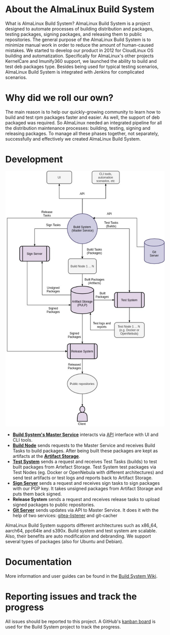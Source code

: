 # About the AlmaLinux Build System

What is AlmaLinux Build System? AlmaLinux Build System is a project designed to automate processes of building distribution and packages, testing packages, signing packages, and releasing them to public repositories.
The general purpose of the AlmaLinux Build System is to minimize manual work in order to reduce the amount of human-caused mistakes.
We started to develop our product in 2012 for CloudLinux OS building and automatization. Specifically for AlmaLinux's other projects KernelCare and Imunify360 support, we launched the ability to build and test deb packages type.
Besides being used for typical testing scenarios, AlmaLinux Build System is integrated with Jenkins for complicated scenarios. 

# Why did we roll our own?

The main reason is to help our quickly-growing community to learn how to build and test rpm packages faster and easier. 
As well, the support of deb packaged was required. So AlmaLinux needed an integrated pipeline for all the distribution maintenance processes: building, testing, signing and releasing packages. To manage all these phases together, not separately, successfully and effectively we created AlmaLinux Build System.

# Development 

![image](images/Build-System-Diagram.jpg)

* [**Build System's Master Service**](https://github.com/AlmaLinux/build-system) interacts via [API](https://github.com/AlmaLinux/albs-web-server) interface with UI and CLI tools. 
* [**Build Node**](https://github.com/AlmaLinux/albs-node) sends requests to the Master Service and receives Build Tasks to build packages. After being built these packages are kept as artifacts at the [**Artifact Storage**]((https://build.almalinux.org/pulp/content/builds/AlmaLinux-8-x86_64-22-br/)). 
* [**Test System**](https://github.com/AlmaLinux/alts) sends a request and receives Test Tasks (builds) to test built packages from Artefact Storage. Test System test packages via Test Nodes (eg. Docker or OpenNebula with different architectures) and send test artifacts or test logs and reports back to Artifact Storage.
* [**Sign Server**](https://github.com/AlmaLinux/albs-sign-node) sends a request and receives sign tasks to sign packages with our PGP key. It takes unsigned packages from Artifact Storage and puts them back signed.
* **Release System** sends a request and receives release tasks to upload signed packages to public repositories.
* [**Git Server**](https://git.almalinux.org) sends updates via API to Master Service. It does it with the help of two services: [gitea-listener](https://github.com/AlmaLinux/gitea-listener) and git-cacher

AlmaLinux Build System supports different architectures such as x86_64, aarch64, ppc64le and s390x. 
Build system and test system are scalable. Also, their benefits are auto modification and debranding. 
We support several types of packages (also for Ubuntu and Debian).

# Documentation 

More information and user guides can be found in the [Build System Wiki](https://github.com/AlmaLinux/build-system/wiki). 

# Reporting issues and track the progress

All issues should be reported to this project. A GitHub's [kanban board](https://github.com/orgs/AlmaLinux/projects/1) is used for the Build System project to track the progress.
